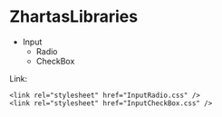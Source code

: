 # ZhartasLibraries

* Input
	* Radio
	* CheckBox

Link:

	<link rel="stylesheet" href="InputRadio.css" />
	<link rel="stylesheet" href="InputCheckBox.css" />
